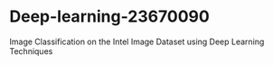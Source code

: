 # Deep-learning-23670090
Image Classification on the Intel Image Dataset using Deep Learning Techniques

